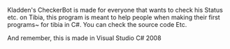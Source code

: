 Kladden's CheckerBot is made for everyone that wants to check his Status etc. on Tibia, this program is meant to help people when making their first programs~ for tibia in C#. You can check the source code Etc.



And remember, this is made in Visual Studio C# 2008